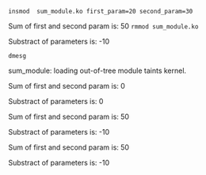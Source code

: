 ```insmod  sum_module.ko first_param=20 second_param=30```

Sum of first and second param is: 50
```rmmod sum_module.ko``` 

Substract of parameters is: -10

```dmesg```

sum_module: loading out-of-tree module taints kernel.

Sum of first and second param is: 0

Substract of parameters is: 0

Sum of first and second param is: 50

Substract of parameters is: -10

Sum of first and second param is: 50

Substract of parameters is: -10

